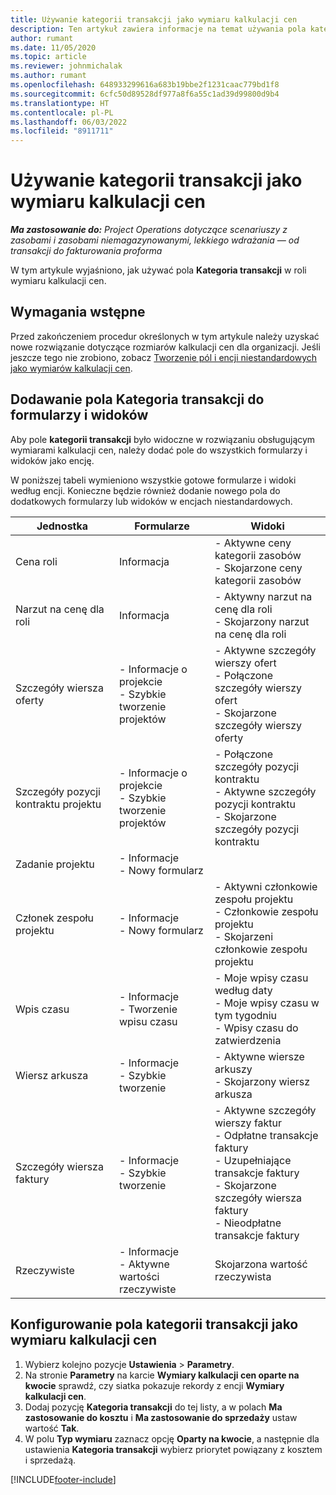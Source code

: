 ```yaml
---
title: Używanie kategorii transakcji jako wymiaru kalkulacji cen
description: Ten artykuł zawiera informacje na temat używania pola kategorii transakcji jako wymiaru kalkulacji cen.
author: rumant
ms.date: 11/05/2020
ms.topic: article
ms.reviewer: johnmichalak
ms.author: rumant
ms.openlocfilehash: 648933299616a683b19bbe2f1231caac779bd1f8
ms.sourcegitcommit: 6cfc50d89528df977a8f6a55c1ad39d99800d9b4
ms.translationtype: HT
ms.contentlocale: pl-PL
ms.lasthandoff: 06/03/2022
ms.locfileid: "8911711"
---
```

# <a name="use-transaction-category-as-a-pricing-dimension"></a>Używanie kategorii transakcji jako wymiaru kalkulacji cen


_**Ma zastosowanie do:** Project Operations dotyczące scenariuszy z zasobami i zasobami niemagazynowanymi, lekkiego wdrażania — od transakcji do fakturowania proforma_


W tym artykule wyjaśniono, jak używać pola **Kategoria transakcji** w roli wymiaru kalkulacji cen. 

## <a name="prerequisites"></a>Wymagania wstępne
Przed zakończeniem procedur określonych w tym artykule należy uzyskać nowe rozwiązanie dotyczące rozmiarów kalkulacji cen dla organizacji. Jeśli jeszcze tego nie zrobiono, zobacz [Tworzenie pól i encji niestandardowych jako wymiarów kalkulacji cen](create-custom-fields-entities-pricing-dimensions.md).

## <a name="add-the-transaction-category-field-to-forms-and-views"></a>Dodawanie pola Kategoria transakcji do formularzy i widoków
Aby pole **kategorii transakcji** było widoczne w rozwiązaniu obsługującym wymiarami kalkulacji cen, należy dodać pole do wszystkich formularzy i widoków jako encję.

W poniższej tabeli wymieniono wszystkie gotowe formularze i widoki według encji. Konieczne będzie również dodanie nowego pola do dodatkowych formularzy lub widoków w encjach niestandardowych.

|  Jednostka        | Formularze     |Widoki        |
| ------------------------------|---------------------------------|----------------------------------|
|  Cena roli| Informacja |- Aktywne ceny kategorii zasobów<br> - Skojarzone ceny kategorii zasobów |
|  Narzut na cenę dla roli| Informacja|- Aktywny narzut na cenę dla roli<br>- Skojarzony narzut na cenę dla roli |
|  Szczegóły wiersza oferty|- Informacje o projekcie<br>- Szybkie tworzenie projektów| - Aktywne szczegóły wierszy ofert<br>- Połączone szczegóły wierszy ofert<br>- Skojarzone szczegóły wierszy oferty |
|  Szczegóły pozycji kontraktu projektu|- Informacje o projekcie<br>- Szybkie tworzenie projektów|- Połączone szczegóły pozycji kontraktu<br>- Aktywne szczegóły pozycji kontraktu<br>- Skojarzone szczegóły pozycji kontraktu |
|  Zadanie projektu|- Informacje<br>- Nowy formularz| &nbsp; |
|  Członek zespołu projektu|- Informacje<br>- Nowy formularz|- Aktywni członkowie zespołu projektu<br>- Członkowie zespołu projektu<br>- Skojarzeni członkowie zespołu projektu |
|  Wpis czasu|- Informacje<br>- Tworzenie wpisu czasu|- Moje wpisy czasu według daty<br>- Moje wpisy czasu w tym tygodniu<br>- Wpisy czasu do zatwierdzenia|
|  Wiersz arkusza|- Informacje<br>- Szybkie tworzenie|- Aktywne wiersze arkuszy<br>- Skojarzony wiersz arkusza|
|  Szczegóły wiersza faktury|- Informacje<br>- Szybkie tworzenie|- Aktywne szczegóły wierszy faktur<br>- Odpłatne transakcje faktury<br>- Uzupełniające transakcje faktury<br>- Skojarzone szczegóły wiersza faktury <br>- Nieodpłatne transakcje faktury|
|  Rzeczywiste|- Informacje<br>- Aktywne wartości rzeczywiste| Skojarzona wartość rzeczywista |

## <a name="set-up-the-transaction-category-field-as-a-pricing-dimension"></a>Konfigurowanie pola kategorii transakcji jako wymiaru kalkulacji cen

1. Wybierz kolejno pozycje **Ustawienia** > **Parametry**. 
2. Na stronie **Parametry** na karcie **Wymiary kalkulacji cen oparte na kwocie** sprawdź, czy siatka pokazuje rekordy z encji **Wymiary kalkulacji cen**.
3. Dodaj pozycję **Kategoria transakcji** do tej listy, a w polach **Ma zastosowanie do kosztu** i **Ma zastosowanie do sprzedaży** ustaw wartość **Tak**.
4. W polu **Typ wymiaru** zaznacz opcję **Oparty na kwocie**, a następnie dla ustawienia **Kategoria transakcji** wybierz priorytet powiązany z kosztem i sprzedażą.


[!INCLUDE[footer-include](../includes/footer-banner.md)]